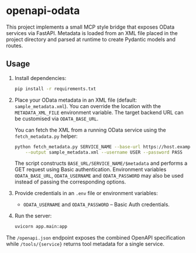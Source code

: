 # openapi-odata

This project implements a small MCP style bridge that exposes OData services via
FastAPI. Metadata is loaded from an XML file placed in the project directory and
parsed at runtime to create Pydantic models and routes.

## Usage

1. Install dependencies:
   ```bash
   pip install -r requirements.txt
   ```

2. Place your OData metadata in an XML file (default: `sample_metadata.xml`).
   You can override the location with the `METADATA_XML_FILE` environment
   variable. The target backend URL can be customised via `ODATA_BASE_URL`.

   You can fetch the XML from a running OData service using the
   `fetch_metadata.py` helper:

   ```bash
   python fetch_metadata.py SERVICE_NAME --base-url https://host.example.com \
       --output sample_metadata.xml --username USER --password PASS
   ```

   The script constructs `BASE_URL/SERVICE_NAME/$metadata` and performs a GET
   request using Basic authentication. Environment variables `ODATA_BASE_URL`,
   `ODATA_USERNAME` and `ODATA_PASSWORD` may also be used instead of passing the
   corresponding options.

3. Provide credentials in an `.env` file or environment variables:
   - `ODATA_USERNAME` and `ODATA_PASSWORD` – Basic Auth credentials.

4. Run the server:
   ```bash
   uvicorn app.main:app
   ```

The `/openapi.json` endpoint exposes the combined OpenAPI specification while `/tools/{service}` returns tool metadata for a single service.
